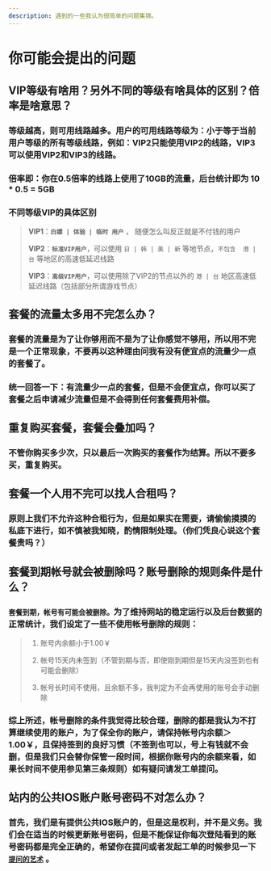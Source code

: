 ```yaml
---
description: 遇到的一些我认为很简单的问题集锦。
---
```


# 你可能会提出的问题

## VIP等级有啥用？另外不同的等级有啥具体的区别？倍率是啥意思？

### 等级越高，则可用线路越多。用户的可用线路等级为：小于等于当前用户等级的所有等级线路，例如：VIP2只能使用VIP2的线路，VIP3可以使用VIP2和VIP3的线路。

### 倍率即：你在0.5倍率的线路上使用了10GB的流量，后台统计即为 10 \* 0.5 = 5GB 

### 不同等级VIP的具体区别

> **VIP1**：**`白嫖 | 体验 | 临时 用户`** ， 随便怎么叫反正就是不付钱的用户
>
> **VIP2**：**`标准VIP用户`**，可以使用 `日 | 韩 | 美 | 新` 等地节点，`不包含  港 | 台` 等地区的高速低延迟线路
>
> **VIP3**：**`高级VIP用户`**，可以使用除了VIP2的节点以外的 `港 | 台` 地区高速低延迟线路（包括部分所谓游戏节点）

## 套餐的流量太多用不完怎么办？

### 套餐的流量是为了让你够用而不是为了让你感觉不够用，所以用不完是一个正常现象，不要再以这种理由问我有没有便宜点的流量少一点的套餐了。

### 统一回答一下：有流量少一点的套餐，但是不会便宜点，你可以买了套餐之后申请减少流量但是不会得到任何套餐费用补偿。

## 重复购买套餐，套餐会叠加吗？

### 不管你购买多少次，只以最后一次购买的套餐作为结算。所以不要多买，重复购买。

## 套餐一个人用不完可以找人合租吗？

### 原则上我们不允许这种合租行为，但是如果实在需要，请偷偷摸摸的私底下进行，如不慎被我知晓，酌情限制处理。（你们凭良心说这个套餐贵吗？）

## 套餐到期帐号就会被删除吗？账号删除的规则条件是什么？

### `套餐到期，帐号有可能会被删除。`为了维持网站的稳定运行以及后台数据的正常统计，我们设定了一些不使用帐号删除的规则：

> 1. 账号内余额小于1.00￥
>
> 2. 帐号15天内未签到（不管到期与否，即使刚到期但是15天内没签到也有可能会删除）
>
> 3. 帐号长时间不使用，且余额不多，我判定为不会再使用的账号会手动删除

### 综上所述，帐号删除的条件我觉得比较合理，删除的都是我认为不打算继续使用的账户，为了保全你的账户，请保持帐号内余额＞1.00￥，且保持签到的良好习惯（不签到也可以，号上有钱就不会删，但是我们只会替你保管一段时间，根据你账号内的余额来看，如果长时间不使用参见第三条规则）如有疑问请发工单提问。

## 站内的公共IOS账户账号密码不对怎么办？

### 首先，我们是有提供公共IOS账户的，但是这是权利，并不是义务。我们会在适当的时候更新账号密码，但是不能保证你每次登陆看到的账号密码都是完全正确的，希望你在提问或者发起工单的时候参见一下[`提问的艺术`](https://wiki.justssr.com/~/edit/drafts/-LacZSZgq5DxgYlwrk5c/ruan-jian-xia-zai-shi-yong/chang-jian-wen-ti-ji-jian-dan-jie-da/ti-wen-de-yi-shu) 。

## 

### 

